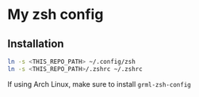 # My zsh config

## Installation

```zsh
ln -s <THIS_REPO_PATH> ~/.config/zsh
ln -s <THIS_REPO_PATH>/.zshrc ~/.zshrc
```

If using Arch Linux, make sure to install `grml-zsh-config`
